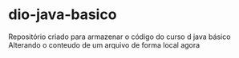 # dio-java-basico
Repositório criado para armazenar o código do curso d java básico
Alterando o conteudo de um arquivo de forma local agora


